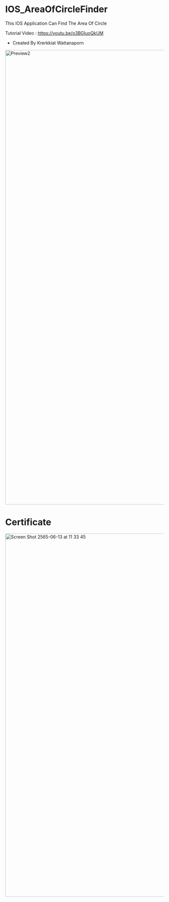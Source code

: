 # IOS_AreaOfCircleFinder
This IOS Application Can Find The Area Of Circle

Tutorial Video : https://youtu.be/o3BGIuoQkUM
- Created By Krerkkiat Wattanaporn

<img width="1440" alt="Preview2" src="https://user-images.githubusercontent.com/105172693/178416117-a46c9a90-b7f4-4f1a-a67e-b8498b2ddbc8.png">

# Certificate 
<img width="1151" alt="Screen Shot 2565-06-13 at 11 33 45" src="https://user-images.githubusercontent.com/105172693/189570925-50f5f995-b129-40cf-88e1-c9f180682bdd.png">
